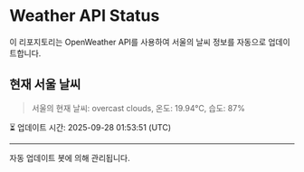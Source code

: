 
# Weather API Status

이 리포지토리는 OpenWeather API를 사용하여 서울의 날씨 정보를 자동으로 업데이트합니다.

## 현재 서울 날씨
> 서울의 현재 날씨: overcast clouds, 온도: 19.94°C, 습도: 87%

⏳ 업데이트 시간: 2025-09-28 01:53:51 (UTC)

---
자동 업데이트 봇에 의해 관리됩니다.
